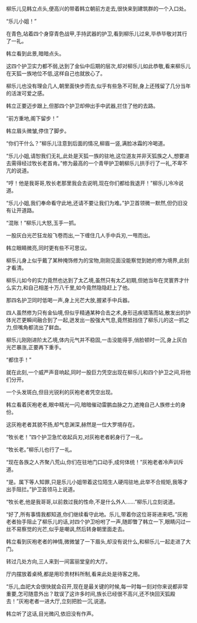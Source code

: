 
柳乐儿见韩立点头,便高兴的带着韩立朝前方走去,很快来到建筑群的一个入口处。

“乐儿小姐！”

在青色,站着四个身穿青色战甲,手持武器的护卫,看到柳乐儿过来,毕恭毕敬对其行了一礼。

韩立看到此景,暗暗点头。

这四个护卫实力都不弱,达到了金仙中后期的层次,却对柳乐儿如此恭敬,看来柳乐儿在天狐一族地位不低,这样自己也就放心了。

柳乐儿也没有理会几人,朝里面快步而去,似乎有些急不可耐,身上还残留了几分当年的活泼可爱之感。

韩立正要迈步跟上,但那四个护卫却伸出手中武器,拦住了他的去路。

“前方重地,阁下留步！”

韩立眉头微皱,停住了脚步。

“你们干什么？”柳乐儿注意到后面的情况,柳眉一竖,满脸冰霜的冷喝道。

“乐儿小姐,请恕我们无礼,此处是天狐一族的驻地,这位道友并非天狐族之人,想要进去需得经过牧长老首肯。”修为最高的一个青甲护卫朝柳乐儿拱手行了一礼,不卑不亢的说道。

“哼！他是我哥哥,牧长老那里我会去说明,现在你们都给我退开！”柳乐儿冷冷说道。

“乐儿小姐,我们奉命看守此地,还请不要让我们为难。”护卫首领微一默然,但仍旧没有让开道路。

“混账！”柳乐儿大怒,玉手一抓。

一股灰白光芒狂龙般飞卷而出,一下缠住几人手中兵刃,一甩而出。

韩立眼睛微亮,同时更有些不可思议。

柳乐儿身上似乎戴了某种掩饰修为的宝物,刚刚见面没能察觉到她的修为境界,此刻才看清。

柳乐儿如今的实力竟然也达到了太乙境,虽然只有太乙初期,但她当年在灵寰界才什么实力,和自己相差十万八千里,如今竟然隐隐赶上了他。

那四名护卫同时低喝一声,身上光芒大放,握紧手中兵器。

四人虽然修为只有金仙境,但似乎精通某种合击之术,身形迅疾错落而站,散发出的护体光芒更瞬间融合到了一起,迸发出一股强大气息,竟然抵挡住了柳乐儿的这一抓之力,但嘴角都流出了鲜血。

柳乐儿刚刚进阶太乙境,体内元气并不稳固,一击没能得手,俏脸顿时一沉,身上灰白光芒暴涨,正要再下重手。

“都住手！”

就在此刻,一个威严声音响起,同时一股巨力凭空出现在柳乐儿和四个护卫之间,将他们分开。

一个头发斑白,但目光锐利的灰袍老者凭空出现。

韩立看着灰袍老者,眼中精光一闪,暗暗催动雷鹏血脉之力,遮掩自己人族修士的身份。

这灰袍老者其貌不扬,却气息渊深,赫然是一位大罗境存在。

“牧长老！”四个护卫急忙收起兵刃,对灰袍老者躬身行了一礼。

“牧长老。”柳乐儿也行了一礼。

“现在各族之人齐聚八荒山,你们在驻地门口动手,成何体统！”灰袍老者冷声训斥道。

“是。属下等人知罪,只是乐儿小姐带着这位陌生人硬闯驻地,此举不合规矩,我等才出手阻拦。”护卫首领马上说道。

“牧长老,他是我哥哥,以前救过我的性命,不是什么外人……”柳乐儿立刻说道。

“好了,所有事情我都知道,你们继续看守此地。乐儿,带着你这位哥哥进来吧。”灰袍老者抬手阻止了柳乐儿的话,对四个护卫吩咐了一声,随即瞥了韩立一下,眼睛闪过一丝不易察觉的光芒,似乎是嘲讽,然后转身朝里面走去。

韩立看到灰袍老者的神情,微微皱了一下眉头,却没有说什么,和柳乐儿一起走进了大门。

转过几处方向,三人来到一间富丽堂皇的大厅。

厅内摆放着桌椅,都是用珍贵材料所制,看来此处是待客之用。

“乐儿,血祀大会很快就会召开,现在是最关键的时候,每一时每一刻对你来说都非常重要,怎可随意外出？耽误了这许多时间,族长已经很不高兴,还不快回天狐殿去！”灰袍老者一进大厅,立刻把脸一沉,说道。

韩立听了这话,目光微闪,依旧没有作声。